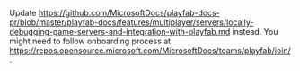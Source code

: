 Update https://github.com/MicrosoftDocs/playfab-docs-pr/blob/master/playfab-docs/features/multiplayer/servers/locally-debugging-game-servers-and-integration-with-playfab.md instead.
You might need to follow onboarding process at https://repos.opensource.microsoft.com/MicrosoftDocs/teams/playfab/join/.